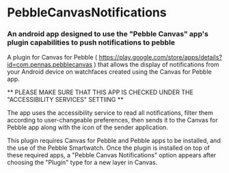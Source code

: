 # PebbleCanvasNotifications
### An android app designed to use the "Pebble Canvas" app's plugin capabilities to push notifications to pebble


A plugin for Canvas for Pebble ( https://play.google.com/store/apps/details?id=com.pennas.pebblecanvas ) that allows the display of notifications from your Android device on watchfaces created using the Canvas for Pebble app. 

** PLEASE MAKE SURE THAT THIS APP IS CHECKED UNDER THE "ACCESSIBILITY SERVICES" SETTIING **

The app uses the accessibility service to read all notifications, filter them according to user-changeable preferences, then sends it to the Canvas for Pebble app along with the icon of the sender application.

This plugin requires Canvas for Pebble and Pebble apps to be installed, and the use of the Pebble Smartwatch. Once the plugin is installed on top of these required apps, a "Pebble Canvas Notifications" option appears after choosing the "Plugin" type for a new layer in Canvas.

